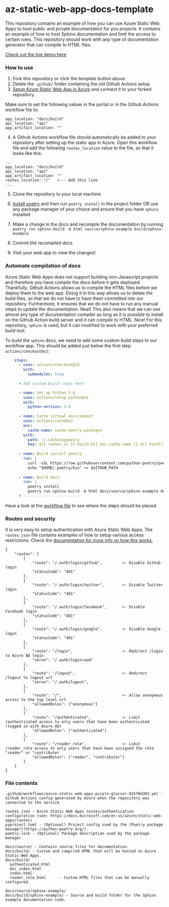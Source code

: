 # az-static-web-app-docs-template
This repository contains an example of how you can use Azure Static Web Apps to host public and private documentation for you projects. It contains an example of how to host Sphinx documentation and limit the access to certain roles. This repository should work with any type of documentation generator that can compile to HTML files.

[Check out the live demo here](https://brave-tree-035ee0c03.azurestaticapps.net/)

### How to use

1. Fork this repository or click the template button above
1. Delete the `.github/` folder containing the old Github Actions setup
1. [Setup Azure Static Web App in Azure](https://docs.microsoft.com/en-us/azure/static-web-apps/get-started-portal?tabs=vanilla-javascript) and connect it to your forked repository.

  Make sure to set the following values in the portal or in the Github Actions workflow file to:
  ```
  app_location: "docs/build"
  api_location: "api"
  app_artifact_location: ""
  ```
4. A Github Actions workflow file should automatically be added to your repository after setting up the static app in Azure. Open this workflow file and add the following `routes_location` value to the file, so that it looks like this:
  ```
  ...
  app_location: "docs/build"
  api_location: "api"
  app_artifact_location: ""
  routes_location: "/"   <--- Add this line
  ...
  ```
 5. Clone the repository to your local machine
 5. [Install poetry](https://python-poetry.org/docs/) and then run `poetry install` in the project folder OR use any package manager of your choice and ensure that you have `sphinx` installed

 6. Make a change in the docs and recompile the documentation by running `poetry run sphinx-build -b html source/sphinx-example build/sphinx-example`
 7. Commit the recompiled docs
 8. Visit your web app to view the changes!
 
### Automate compilation of docs
Azure Static Web Apps does not support building non-Javascript projects and therefore you have compile the docs before it gets deployed. Thankfully, Github Actions allows us to compile the HTML files before we deploy them to the web app. Doing it in this way allows us to delete the build files, so that we do not have to have them committed into our repository. Furthermore, it ensures that we do not have to run any manual steps to update the documentation. Neat! This also means that we can use almost any type of documentation compiler as long as it is possible to install on the Github Action build server and it can compile to HTML. Nice! For this repository, `sphinx` is used, but it can modified to work with your preferred build tool.

To build the `sphinx` docs, we need to add some custom build steps to our workflow app. This should be added just below the first step `actions/checkout@v2`:

```yaml
    steps:
      - uses: actions/checkout@v2
        with:
          submodules: true
      
      # Add custom build steps here 

      - name: Set up Python 3.8
        uses: actions/setup-python@v2
        with:
          python-version: 3.8
          
      - name: Cache virtual environment
        uses: actions/cache@v2
        env:
          cache-name: cache-poetry-packages
        with:
          path: ~/.cache/pypoetry
          key: ${{ runner.os }}-build-${{ env.cache-name }}-${{ hashFiles('**/poetry.lock') }}
          
      - name: Build install poetry
        run: |
          curl -sSL https://raw.githubusercontent.com/python-poetry/poetry/master/get-poetry.py | python
          echo "$HOME/.poetry/bin" >> $GITHUB_PATH
          
      - name: Build docs
        run: |
          poetry install
          poetry run sphinx-build -b html docs/source/sphinx-example docs/build/sphinx-example
      # -------------------------
```

Have a look at the [workflow file](https://github.com/equinor/az-static-web-app-docs-template/blob/main/.github/workflows/azure-static-web-apps-brave-tree-035ee0c03.yml) to see where the steps should be placed.

### Routes and security
It is very easy to setup authentication with Azure Static Web Apps. The `routes.json` file contains examples of how to setup various access restrictions. Check the [documentation for more info on how this works.](https://docs.microsoft.com/en-us/azure/static-web-apps/routes)

```
{
    "routes": [
        {
            "route": "/.auth/login/github",         <- Disable Github login
            "statusCode": "401"
        },
        {
            "route": "/.auth/login/twitter",        <- Disable Twitter login
            "statusCode": "401"
        },
        {
            "route": "/.auth/login/facebook",       <- Disable Facebook login
            "statusCode": "401"
        },
        {
            "route": "/.auth/login/google",         <- Disable Google login
            "statusCode": "401"
        },
        {
            "route": "/login",                      <- Redirect /login to Azure AD login 
            "serve": "/.auth/login/aad"
        },
        {
            "route": "/logout",                     <- Redirect /logout to logout url
            "serve": "/.auth/logout",
        },
        {
            "route": "/",                           <- Allow anonymous access to the top level url
            "allowedRoles": ["anonymous"]
        },
        {
            "route": "/authenticated",              <- Limit /authenticated access to only users that have been authenticated (logged in with Azure AD)
            "allowedRoles": ["authenticated"]
        },
        {
            "route": "/reader_role",                <- Limit /reader_role access to only users that have been assigned the role "reader" or "contributer
            "allowedRoles": ["reader", "contributer"]
        }
    ]
}
```

### File contents
```
.github/workflows/azure-static-web-apps-purple-glacier-025f0d303.yml - Github Actions config generated by Azure when the repository was connected to the service

routes.json - Azure Static Web Apps routes/authentication configuration (see: https://docs.microsoft.com/en-us/azure/static-web-apps/routes)
pyproject.toml - (Optional) Project config used by the [Poetry package manager](https://python-poetry.org/).
poetry.lock - (Optional) Package description used by the package manager.

docs/source/ - Contains source files for documentation.
docs/build/ - Custom and compiled HTML that will be hosted on Azure Static Web Apps.
docs/build/
  authenticated.html
  doc_index.html
  index.html
  reader_role.html      - Custom HTML files that can be manually configured.
  
docs/source/sphinx-example/
docs/build/sphinx-example/ - Source and build folder for the Sphinx example documentation code.
```
